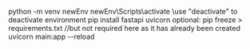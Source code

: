 python -m venv newEnv
newEnv\Scripts\activate    \\use "deactivate" to deactivate environment 
pip install fastapi uvicorn
optional: pip freeze > requirements.txt //but not required here as it has already been created
uvicorn main:app --reload